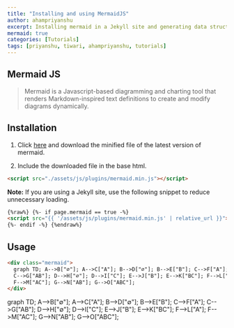 ```yaml
---
title: "Installing and using MermaidJS"
author: ahampriyanshu
excerpt: Installing mermaid in a Jekyll site and generating data structures through it.
mermaid: true
categories: [Tutorials]
tags: [priyanshu, tiwari, ahampriyanshu, tutorials]
---
```


## Mermaid JS

> Mermaid is a Javascript-based diagramming and charting tool that renders Markdown-inspired text definitions to create and modify diagrams dynamically.

## Installation

1. Click [here](https://unpkg.com/mermaid/) and download the minified file of the latest version of mermaid.

2. Include the downloaded file in the base html.

```html
<script src="./assets/js/plugins/mermaid.min.js"></script>
```

**Note:** If you are using a Jekyll site, use the following snippet to reduce unnecessary loading.

```html
{%raw%} {%- if page.mermaid == true -%}
<script src="{{ '/assets/js/plugins/mermaid.min.js' | relative_url }}"></script>
{%- endif -%} {%endraw%}
```

## Usage

```html
<div class="mermaid">
  graph TD; A-->B["∅"]; A-->C["A"]; B-->D["∅"]; B-->E["B"]; C-->F["A"];
  C-->G["AB"]; D-->H["∅"]; D-->I["C"]; E-->J["B"]; E-->K["BC"]; F-->L["A"];
  F-->M["AC"]; G-->N["AB"]; G-->O["ABC"];
</div>
```

<div class="mermaid">
graph TD;
    A-->B["∅"];
    A-->C["A"];
    B-->D["∅"];
    B-->E["B"];
    C-->F["A"];
    C-->G["AB"];
    D-->H["∅"];
    D-->I["C"];
    E-->J["B"];
    E-->K["BC"];
    F-->L["A"];
    F-->M["AC"];
    G-->N["AB"];
    G-->O["ABC"];
</div>
